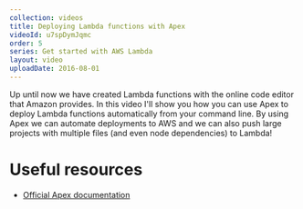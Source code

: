 ```yaml
---
collection: videos
title: Deploying Lambda functions with Apex
videoId: u7spDymJqmc
order: 5
series: Get started with AWS Lambda
layout: video
uploadDate: 2016-08-01
---
```


Up until now we have created Lambda functions with the online code editor that Amazon provides. In this video I'll show you how you can use Apex to deploy Lambda functions automatically from your command line. By using Apex we can automate deployments to AWS and we can also push large projects with multiple files (and even node dependencies) to Lambda!

# Useful resources
* <a href="http://apex.run/" target="_blank">Official Apex documentation</a>
